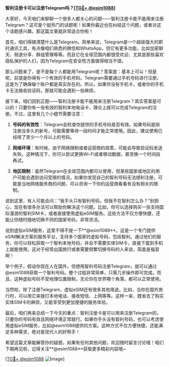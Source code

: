 **智利注册卡可以注册Telegram吗？[[TG💪+ @esim1088](https://t.me/s/esim1088)]**

大家好，今天咱们来聊聊一个很多人都关心的问题——智利注册卡能不能用来注册Telegram？这可是个挺热门的话题呢！如果你最近也在纠结这个问题，或者对这个话题感兴趣，那这篇文章就非常适合你啦！

首先，咱们得搞清楚什么是Telegram。简单来说，Telegram是一个超级强大的即时通讯工具，有点像咱们熟悉的微信和WhatsApp，但它有更多功能，比如加密聊天、频道分享、群组管理等等。而且它在全球范围内都很受欢迎，尤其是那些喜欢隐私保护的人们，因为Telegram在安全性方面做得相当不错。

那么问题来了，是不是每个人都能用Telegram呢？答案是：基本上可以！但是呢，前提是你得有一个有效的手机号码。Telegram需要通过手机号码进行注册，这是为了确保每个账户都是真实存在的。所以，如果你没有手机卡，或者你的手机卡无法接收验证码，那就可能会遇到一些麻烦。

接下来，咱们回到正题——智利注册卡能不能用来注册Telegram？其实答案是可以的！只要你有一张有效的智利本地电话卡，理论上就可以完成Telegram的注册。不过，这里有几个小细节需要注意：

1. **号码的有效性**：Telegram会检查你提供的手机号码是否有效。如果号码是刚注册没多久的新号，可能需要等待一段时间才能正常使用。因此，建议使用已经用了至少一个月以上的号码。

2. **网络环境**：有时候，由于网络限制或者运营商的政策，可能会导致验证码发送失败。这种情况下，你可以尝试更换Wi-Fi或者移动数据，甚至换一个时间段再试。

3. **地区限制**：虽然Telegram在全球范围内都可以使用，但某些国家或地区的用户可能会遇到访问受限的情况。如果你发现自己的智利号码无法顺利注册，可能是当地网络服务商的问题，可以咨询一下你的运营商看看有没有相关的限制。

说到这里，有人可能会问：“我手头只有智利号码，但我不在智利怎么办？”别担心，现在有很多办法可以帮助你解决这个问题。比如，你可以选择购买一张支持国际漫游的智利SIM卡，或者直接使用虚拟eSIM服务。这些方法不仅方便快捷，还能让你随时随地切换不同的国家号码，非常灵活。

说到虚拟eSIM服务，这里不得不提一下**@esim1088**。这是一个专门提供eSIM解决方案的服务平台，支持多个国家的虚拟号码，包括智利。通过他们的服务，你可以轻松获取一个智利本地号码，并且不需要实体SIM卡，直接下载到手机上就能使用。这对于经常出国旅行或者需要频繁切换号码的人来说，简直是福音啊！

举个例子，假设你现在人在国外，但想用智利号码注册Telegram，就可以通过@esim1088获取一个智利号码。整个过程非常简单，只需几步操作即可完成。而且，这种虚拟号码不受地理位置限制，无论你在世界哪个角落，都可以正常使用。

当然啦，除了注册Telegram，虚拟eSIM还有很多其他用途。比如，当你在国外旅行时，可以用它来拨打本地电话、接收短信、上网等等。这样一来，既省去了购买实体SIM卡的麻烦，又能享受到更加便捷的服务体验。

最后，咱们再来总结一下今天的重点：智利注册卡是可以用来注册Telegram的，只要你的号码有效且网络环境正常就行。如果你手头没有智利号码，也可以考虑使用虚拟eSIM服务，比如@esim1088提供的方案。这种方式不仅方便快捷，还能满足多种需求，绝对是现代人的好帮手！

希望这篇文章能解答你的疑惑，如果有任何其他问题，欢迎随时留言讨论哦！咱们下期再见啦，记得关注**@esim1088**获取更多精彩内容哦~

[[TG💪+ @esim1088](https://t.me/s/esim1088) ![Image](https://i.postimg.cc/4NQfJmqS/Snipaste-2025-05-13-00-14-12.png)]